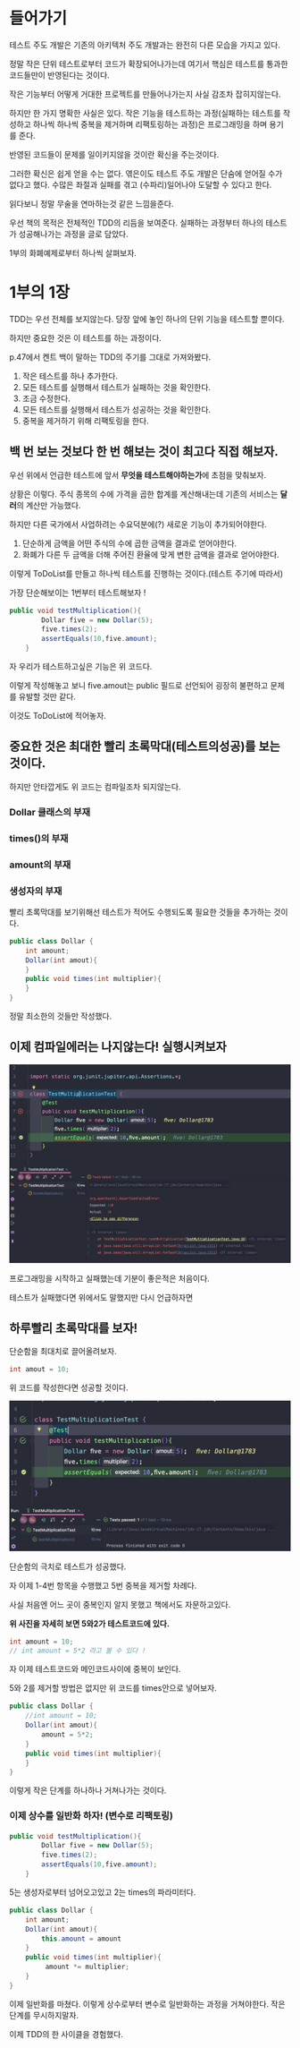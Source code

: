 들어가기
=
테스트 주도 개발은 기존의 아키텍처 주도 개발과는 완전히 다른 모습을 가지고 있다.

정말 작은 단위 테스트로부터 코드가 확장되어나가는데 여기서 핵심은 테스트를 통과한 코드들만이 반영된다는 것이다.

작은 기능부터 어떻게 거대한 프로젝트를 만들어나가는지 사실 감조차 잡히지않는다.

하지만 한 가지 명확한 사실은 있다. 작은 기능을 테스트하는 과정(실패하는 테스트를 작성하고 하나씩 하나씩 중복을 제거하며 리팩토링하는 과정)은 프로그래밍을 하며 용기를 준다.

반영된 코드들이 문제를 일이키지않을 것이란 확신을 주는것이다.

그러한 확신은 쉽게 얻을 수는 없다. 엮은이도 테스트 주도 개발은 단숨에 얻어질 수가 없다고 했다. 수많은 좌절과 실패를 겪고 (수파리)일어나야 도달할 수 있다고 한다. 

읽다보니 정말 무술을 연마하는것 같은 느낌을준다.

우선 책의 목적은 전체적인 TDD의 리듬을 보여준다. 실패하는 과정부터 하나의 테스트가 성공해나가는 과정을 글로 담았다.

1부의 화폐예제로부터 하나씩 살펴보자.

1부의 1장
=

TDD는 우선 전체를 보지않는다. 당장 앞에 놓인 하나의 단위 기능을 테스트할 뿐이다.

하지만 중요한 것은 이 테스트를 하는 과정이다.

p.47에서 켄트 백이 말하는 TDD의 주기를 그대로 가져와봤다.

1. 작은 테스트를 하나 추가한다.
2. 모든 테스트를 실행해서 테스트가 실패하는 것을 확인한다.
3. 조금 수정한다.
4. 모든 테스트를 실행해서 테스트가 성공하는 것을 확인한다.
5. 중복을 제거하기 위해 리팩토링을 한다.

백 번 보는 것보다 한 번 해보는 것이 최고다 직접 해보자.
-

우선 위에서 언급한 테스트에 앞서 **무엇을 테스트해야하는가**에 초점을 맞춰보자.

상황은 이렇다. 주식 종목의 수에 가격을 곱한 합계를 계산해내는데 기존의 서비스는 **달러**의 계산만 가능했다.

하지만 다른 국가에서 사업하려는 수요덕분에(?) 새로운 기능이 추가되어야한다.

1. 단순하게 금액을 어떤 주식의 수에 곱한 금액을 결과로 얻어야한다.
2. 화폐가 다른 두 금액을 더해 주어진 환율에 맞게 변한 금액을 결과로 얻어야한다.

이렇게 ToDoList를 만들고 하나씩 테스트를 진행하는 것이다.(테스트 주기에 따라서)

가장 단순해보이는 1번부터 테스트해보자 !

```java
public void testMultiplication(){
        Dollar five = new Dollar(5);
        five.times(2);
        assertEquals(10,five.amount);
    }
```
자 우리가 테스트하고싶은 기능은 위 코드다.

이렇게 작성해놓고 보니 five.amout는 public 필드로 선언되어 굉장히 불편하고 문제를 유발할 것만 같다.

이것도 ToDoList에 적어놓자.

## 중요한 것은 최대한 빨리 초록막대(테스트의성공)를 보는 것이다.

하지만 안타깝게도 위 코드는 컴파일조차 되지않는다.

### Dollar 클래스의 부재
### times()의 부재
### amount의 부재
### 생성자의 부재

빨리 초록막대를 보기위해선 테스트가 적어도 수행되도록 필요한 것들을 추가하는 것이다.

```java
public class Dollar {
    int amount;
    Dollar(int amout){
    }
    public void times(int multiplier){
    }
}
```
정말 최소한의 것들만 작성했다.

## 이제 컴파일에러는 나지않는다! 실행시켜보자

![img](/BookReview/TDD/1.png)

프로그래밍을 시작하고 실패했는데 기분이 좋은적은 처음이다.

테스트가 실패했다면 위에서도 말했지만 다시 언급하자면

## 하루빨리 초록막대를 보자!

단순함을 최대치로 끌어올려보자.

```java
int amout = 10;
```
위 코드를 작성한다면 성공할 것이다.

![img](/BookReview/TDD/2.png)

단순함의 극치로 테스트가 성공했다.

자 이제 1-4번 항목을 수행했고 5번 중복을 제거할 차례다.

사실 처음엔 어느 곳이 중복인지 알지 못했고 책에서도 자문하고있다.

**위 사진을 자세히 보면 5와2가 테스트코드에 있다.**

```java
int amount = 10;
// int amount = 5*2 라고 볼 수 있다 !
```

자 이제 테스트코드와 메인코드사이에 중복이 보인다.

5와 2를 제거할 방법은 없지만 위 코드를 times안으로 넣어보자.

```java
public class Dollar {
    //int amount = 10;
    Dollar(int amout){
        amount = 5*2;
    }
    public void times(int multiplier){
    }
}
```

이렇게 작은 단계를 하나하나 거쳐나가는 것이다.

### 이제 상수를 일반화 하자! (변수로 리팩토링)

```java
public void testMultiplication(){
        Dollar five = new Dollar(5);
        five.times(2);
        assertEquals(10,five.amount);
    }
```

5는 생성자로부터 넘어오고있고 2는 times의 파라미터다.

```java
public class Dollar {
    int amount;
    Dollar(int amout){
        this.amount = amount
    }
    public void times(int multiplier){
         amount *= multiplier;
    }
}
```

이제 일반화를 마쳤다. 이렇게 상수로부터 변수로 일반화하는 과정을 거쳐야한다. 작은 단계를 무시하지말자.

이제 TDD의 한 사이클을 경험했다.


